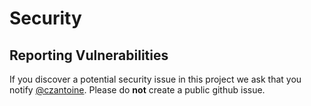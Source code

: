 # Security

## Reporting Vulnerabilities

If you discover a potential security issue in this project we ask that you notify [@czantoine](https://github.com/czantoine). Please do **not** create a public github issue.

